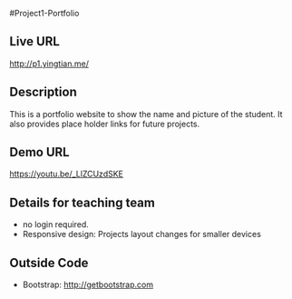 #Project1-Portfolio

## Live URL
<http://p1.yingtian.me/>

## Description
This is a portfolio website to show the name and picture of the student. It also provides place holder links for future projects. 

## Demo URL
<https://youtu.be/_LlZCUzdSKE>

## Details for teaching team
+ no login required.
+ Responsive design: Projects layout changes for smaller    devices

## Outside Code
+ Bootstrap: <http://getbootstrap.com>